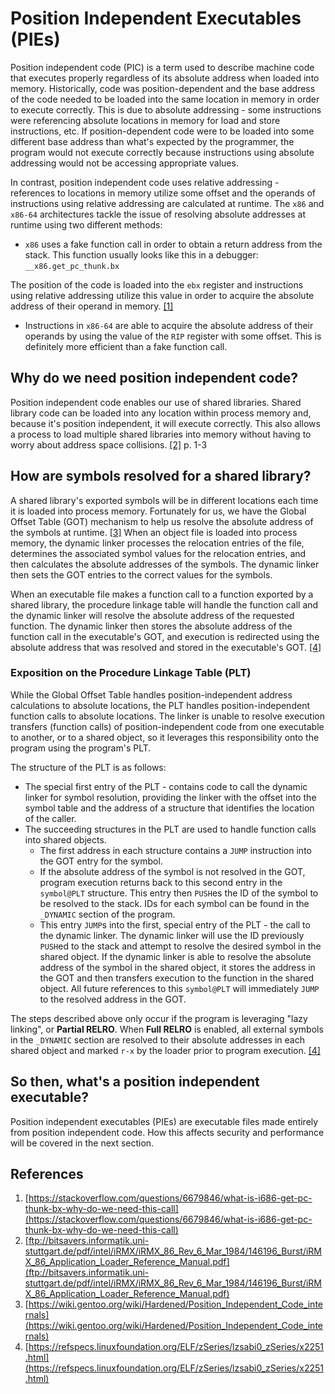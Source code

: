 # Position Independent Executables (PIEs)

Position independent code (PIC) is a term used to describe machine code that
executes properly regardless of its absolute address when loaded into memory.
Historically, code was position-dependent and the base address of the code
needed to be loaded into the same location in memory in order to execute
correctly. This is due to absolute addressing - some instructions were
referencing absolute locations in memory for load and store instructions, etc.
If position-dependent code were to be loaded into some different base address
than what's expected by the programmer, the program would not execute correctly
because instructions using absolute addressing would not be accessing
appropriate values.

In contrast, position independent code uses relative addressing - references to
locations in memory utilize some offset and the operands of instructions using
relative addressing are calculated at runtime. The `x86` and `x86-64`
architectures tackle the issue of resolving absolute addresses at runtime using
two different methods:

* `x86` uses a fake function call in order to obtain a return address from the
stack. This function usually looks like this in a debugger:
```__x86.get_pc_thunk.bx```

The position of the code is loaded into the `ebx` register and instructions
using relative addressing utilize this value in order to acquire the absolute
address of their operand in memory. [[1]](#references)

* Instructions in `x86-64` are able to acquire the absolute address of their
operands by using the value of the `RIP` register with some offset. This is
definitely more efficient than a fake function call.

## Why do we need position independent code?

Position independent code enables our use of shared libraries. Shared library
code can be loaded into any location within process memory and, because it's
position independent, it will execute correctly. This also allows a process
to load multiple shared libraries into memory without having to worry about
address space collisions. [[2]](#references) p. 1-3

## How are symbols resolved for a shared library?

A shared library's exported symbols will be in different locations each time it
is loaded into process memory. Fortunately for us, we have the Global Offset
Table (GOT) mechanism to help us resolve the absolute address of the symbols at
runtime. [[3]](#references) When an object file is loaded into process memory,
the dynamic linker processes the relocation entries of the file, determines the
associated symbol values for the relocation entries, and then calculates the
absolute addresses of the symbols. The dynamic linker then sets the GOT entries
to the correct values for the symbols.

When an executable file makes a function call to a function exported by a
shared library, the procedure linkage table will handle the function call and
the dynamic linker will resolve the absolute address of the requested function.
The dynamic linker then stores the absolute address of the function call in the
executable's GOT, and execution is redirected using the absolute address that
was resolved and stored in the executable's GOT. [[4]](#references)

### Exposition on the Procedure Linkage Table (PLT)

While the Global Offset Table handles position-independent address calculations
to absolute locations, the PLT handles position-independent function calls to
absolute locations. The linker is unable to resolve execution transfers
(function calls) of position-independent code from one executable to another,
or to a shared object, so it leverages this responsibility onto the program
using the program's PLT.

The structure of the PLT is as follows:

* The special first entry of the PLT - contains code to call the dynamic linker
for symbol resolution, providing the linker with the offset into the symbol
table and the address of a structure that identifies the location of the
caller.
* The succeeding structures in the PLT are used to handle function calls into
shared objects.
  * The first address in each structure contains a `JUMP` instruction into the
GOT entry for the symbol.
  * If the absolute address of the symbol is not resolved in the GOT, program
execution returns back to this second entry in the `symbol@PLT` structure. This
entry then `PUSH`es the ID of the symbol to be resolved to the stack. IDs for
each symbol can be found in the `_DYNAMIC` section of the program.
  * This entry `JUMP`s into the first, special entry of the PLT - the call to
the dynamic linker. The dynamic linker will use the ID previously `PUSH`ed to
the stack and attempt to resolve the desired symbol in the shared object. If
the dynamic linker is able to resolve the absolute address of the symbol in
the shared object, it stores the address in the GOT and then transfers
execution to the function in the shared object. All future references to this
`symbol@PLT` will immediately `JUMP` to the resolved address in the GOT.

The steps described above only occur if the program is leveraging "lazy linking",
or **Partial RELRO**. When **Full RELRO** is enabled, all external symbols in the
`_DYNAMIC` section are resolved to their absolute addresses in each shared object
and marked `r-x` by the loader prior to program execution. [[4]](#references)

## So then, what's a position independent executable?

Position independent executables (PIEs) are executable files made entirely from
position independent code. How this affects security and performance will be
covered in the next section.

## References

1. [https://stackoverflow.com/questions/6679846/what-is-i686-get-pc-thunk-bx-why-do-we-need-this-call](https://stackoverflow.com/questions/6679846/what-is-i686-get-pc-thunk-bx-why-do-we-need-this-call)
2. [ftp://bitsavers.informatik.uni-stuttgart.de/pdf/intel/iRMX/iRMX_86_Rev_6_Mar_1984/146196_Burst/iRMX_86_Application_Loader_Reference_Manual.pdf](ftp://bitsavers.informatik.uni-stuttgart.de/pdf/intel/iRMX/iRMX_86_Rev_6_Mar_1984/146196_Burst/iRMX_86_Application_Loader_Reference_Manual.pdf)
3. [https://wiki.gentoo.org/wiki/Hardened/Position_Independent_Code_internals](https://wiki.gentoo.org/wiki/Hardened/Position_Independent_Code_internals)
4. [https://refspecs.linuxfoundation.org/ELF/zSeries/lzsabi0_zSeries/x2251.html](https://refspecs.linuxfoundation.org/ELF/zSeries/lzsabi0_zSeries/x2251.html)
